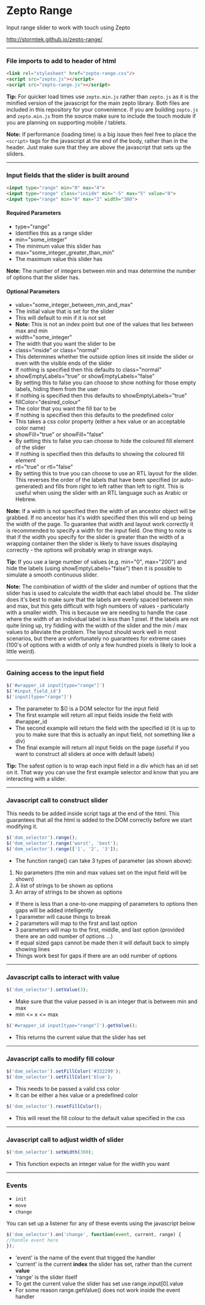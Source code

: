 # Zepto Range

Input range slider to work with touch using Zepto

http://stormtek.github.io/zepto-range/

----------------------------------------------------------
### File imports to add to header of html

``` html
<link rel="stylesheet" href="zepto-range.css"/>
<script src="zepto.js"></script>
<script src="zepto-range.js"></script>
```

**Tip:** For quicker load times use ```zepto.min.js``` rather than ```zepto.js``` as it is the minified version of the javascript for the main zepto library. Both files are included in this repository for your convenience. If you are building ```zepto.js``` and ```zepto.min.js``` from the source make sure to include the touch module if you are planning on supporting mobile / tablets.

**Note:** If performance (loading time) is a big issue then feel free to place the ```<script>``` tags for the javascript at the end of the body, rather than in the header. Just make sure that they are above the javascript that sets up the sliders.

----------------------------------------------------------
### Input fields that the slider is built around

``` html
<input type="range" min="0" max="4">
<input type="range" class="inside" min="-5" max="5" value="0">
<input type="range" min="0" max="2" width="300">
```

#### Required Parameters

- type="range"
 - Identifies this as a range slider
- min="some_integer"
 - The minimum value this slider has
- max="some_integer_greater_than_min"
 - The maximum value this slider has

**Note:** The number of integers between min and max determine the number of options that the slider has.

#### Optional Parameters

- value="some_integer_between_min_and_max"
 - The initial value that is set for the slider
 - This will default to min if it is not set
 - **Note:** This is not an index point but one of the values that lies between max and min
- width="some_integer"
 - The width that you want the slider to be
- class="inside" or class="normal"
 - This determines whether the outside option lines sit inside the slider or even with the visible ends of the slider
 - If nothing is specified then this defaults to class="normal"
- showEmptyLabels="true" or showEmptyLabels="false"
 - By setting this to false you can choose to show nothing for those empty labels, hiding them from the user
 - If nothing is specified then this defaults to showEmptyLabels="true"
- fillColor="desired_colour"
 - The color that you want the fill bar to be
 - If nothing is specified then this defaults to the predefined color
 - This takes a css color property (either a hex value or an acceptable color name)
- showFill="true" or showFill="false"
 - By setting this to false you can choose to hide the coloured fill element of the slider
 - If nothing is specified then this defaults to showing the coloured fill element
- rtl="true" or rtl="false"
 - By setting this to true you can choose to use an RTL layout for the slider. This reverses the order of the labels that have been specified (or auto-generated) and fills from right to left rather than left to right. This is useful when using the slider with an RTL language such as Arabic or Hebrew.

**Note:** If a width is not specified then the width of an ancestor object will be grabbed. If no ancestor has it's width specified then this will end up being the width of the page. To guarantee that width and layout work correctly it is recommended to specify a width for the input field. One thing to note is that if the width you specify for the slider is greater than the width of a wrapping container then the slider is likely to have issues displaying correctly - the options will probably wrap in strange ways.

**Tip:** If you use a large number of values (e.g. min="0", max="200") and hide the labels (using showEmptyLabels="false") then it is possible to simulate a smooth continuous slider.

**Note:** The combination of width of the slider and number of options that the slider has is used to calculate the width that each label should be. The slider does it's best to make sure that the labels are evenly spaced between min and max, but this gets difficult with high numbers of values - particularly with a smaller width. This is because we are needing to handle the case where the width of an individual label is less than 1 pixel. If the labels are not quite lining up, try fiddling with the width of the slider and the min / max values to alleviate the problem. The layout should work well in most scenarios, but there are unfortunately no guarantees for extreme cases (100's of options with a width of only a few hundred pixels is likely to look a little weird).

----------------------------------------------------------
### Gaining access to the input field

``` javascript
$('#wrapper_id input[type="range"]')
$('#input_field_id')
$('input[type="range"]')
```

- The parameter to $() is a DOM selector for the input field
- The first example will return all input fields inside the field with #wrapper_id
- The second example will return the field with the specified id (it is up to you to make sure that this is actually an input field, not something like a div)
- The final example will return all input fields on the page (useful if you want to construct all sliders at once with default labels)

**Tip:** The safest option is to wrap each input field in a div which has an id set on it. That way you can use the first example selector and know that you are interacting with a slider.

----------------------------------------------------------
### Javascript call to construct slider

This needs to be added inside script tags at the end of the html. This guarantees that all the html is added to the DOM correctly before we start modifying it.

``` javascript
$('dom_selector').range();
$('dom_selector').range('worst', 'best');
$('dom_selector').range(['1', '2', '3']);
```

- The function range() can take 3 types of parameter (as shown above):
 1. No parameters (the min and max values set on the input field will be shown)
 2. A list of strings to be shown as options
 3. An array of strings to be shown as options

- If there is less than a one-to-one mapping of parameters to options then gaps will be added intelligently
 - 1 parameter will cause things to break
 - 2 parameters will map to the first and last option
 - 3 parameters will map to the first, middle, and last option (provided there are an odd number of options ...)
 - If equal sized gaps cannot be made then it will default back to simply showing lines
 - Things work best for gaps if there are an odd number of options

----------------------------------------------------------
### Javascript calls to interact with value

``` javascript
$('dom_selector').setValue(3);
```

- Make sure that the value passed in is an integer that is between min and max
 - min <= x <= max

``` javascript
$('#wrapper_id input[type="range"]').getValue();
```

- This returns the current value that the slider has set

----------------------------------------------------------
### Javascript calls to modify fill colour

``` javascript
$('dom_selector').setFillColor('#332299');
$('dom_selector').setFillColor('blue');
```

- This needs to be passed a valid css color
 - It can be either a hex value or a predefined color

``` javascript
$('dom_selector').resetFillColor();
```

- This will reset the fill colour to the default value specified in the css

----------------------------------------------------------
### Javascript call to adjust width of slider

``` javascript
$('dom_selector').setWidth(300);
```

- This function expects an integer value for the width you want

----------------------------------------------------------
### Events

- `init`
- `move`
- `change`

You can set up a listener for any of these events using the javascript below

``` javascript
$('dom_selector').on('change', function(event, current, range) {
//handle event here
});
```

- 'event' is the name of the event that trigged the handler
- 'current' is the current **index** the slider has set, rather than the current **value**
- 'range' is the slider itself
- To get the current value the slider has set use range.input[0].value
 - For some reason range.getValue() does not work inside the event handler
